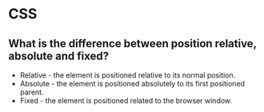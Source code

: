 # CSS

## What is the difference between position relative, absolute and fixed?

- Relative - the element is positioned relative to its normal position.
- Absolute - the element is positioned absolutely to its first positioned parent.
- Fixed - the element is positioned related to the browser window.

